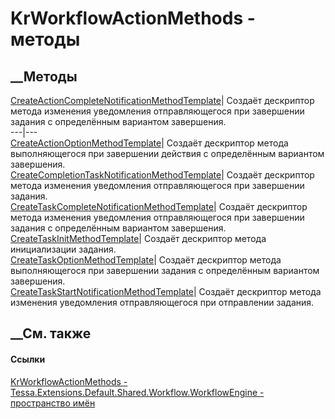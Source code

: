 # KrWorkflowActionMethods - методы
##  __Методы
[CreateActionCompleteNotificationMethodTemplate](M_Tessa_Extensions_Default_Shared_Workflow_WorkflowEngine_KrWorkflowActionMethods_CreateActionCompleteNotificationMethodTemplate.htm)|
Создаёт дескриптор метода изменения уведомления отправляющегося при завершении
задания с определённым вариантом завершения.  
---|---  
[CreateActionOptionMethodTemplate](M_Tessa_Extensions_Default_Shared_Workflow_WorkflowEngine_KrWorkflowActionMethods_CreateActionOptionMethodTemplate.htm)|
Создаёт дескриптор метода выполняющегося при завершении действия с
определённым вариантом завершения.  
[CreateCompletionTaskNotificationMethodTemplate](M_Tessa_Extensions_Default_Shared_Workflow_WorkflowEngine_KrWorkflowActionMethods_CreateCompletionTaskNotificationMethodTemplate.htm)|
Создаёт дескриптор метода изменения уведомления отправляющегося при завершении
задания.  
[CreateTaskCompleteNotificationMethodTemplate](M_Tessa_Extensions_Default_Shared_Workflow_WorkflowEngine_KrWorkflowActionMethods_CreateTaskCompleteNotificationMethodTemplate.htm)|
Создаёт дескриптор метода изменения уведомления отправляющегося при завершении
задания с определённым вариантом завершения.  
[CreateTaskInitMethodTemplate](M_Tessa_Extensions_Default_Shared_Workflow_WorkflowEngine_KrWorkflowActionMethods_CreateTaskInitMethodTemplate.htm)|
Создаёт дескриптор метода инициализации задания.  
[CreateTaskOptionMethodTemplate](M_Tessa_Extensions_Default_Shared_Workflow_WorkflowEngine_KrWorkflowActionMethods_CreateTaskOptionMethodTemplate.htm)|
Создаёт дескриптор метода выполняющегося при завершении задания с определённым
вариантом завершения.  
[CreateTaskStartNotificationMethodTemplate](M_Tessa_Extensions_Default_Shared_Workflow_WorkflowEngine_KrWorkflowActionMethods_CreateTaskStartNotificationMethodTemplate.htm)|
Создаёт дескриптор метода изменения уведомления отправляющегося при
отправлении задания.  
## __См. также
#### Ссылки
[KrWorkflowActionMethods -
](T_Tessa_Extensions_Default_Shared_Workflow_WorkflowEngine_KrWorkflowActionMethods.htm)
[Tessa.Extensions.Default.Shared.Workflow.WorkflowEngine - пространство
имён](N_Tessa_Extensions_Default_Shared_Workflow_WorkflowEngine.htm)
